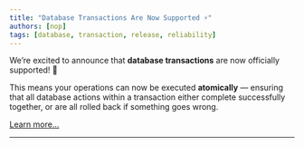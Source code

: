 ```yaml
---
title: "Database Transactions Are Now Supported ⚡"
authors: [nop]
tags: [database, transaction, release, reliability]
---
```


We’re excited to announce that **database transactions** are now officially supported! 🎉

This means your operations can now be executed **atomically** — ensuring that all database actions within a transaction either complete successfully together, or are all rolled back if something goes wrong.

[Learn more...](/core-components/custom-data/using-transactions)

---
